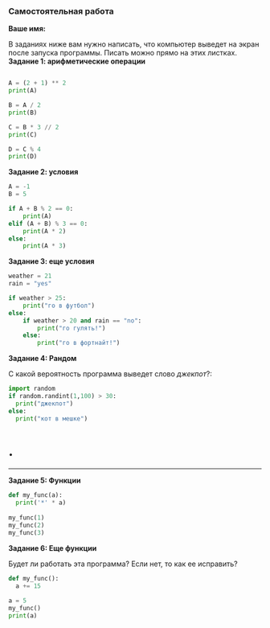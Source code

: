 ### Самостоятельная работа

**Ваше имя:**

В заданиях ниже вам нужно написать, что компьютер выведет на экран после запуска программы. Писать можно прямо на этих листках.
**Задание 1: арифметические операции**

```python

A = (2 + 1) ** 2
print(A)

B = A / 2
print(B)

C = B * 3 // 2
print(C)

D = C % 4
print(D)
```

**Задание 2: условия**

```python
A = -1
B = 5

if A + B % 2 == 0:
    print(A)
elif (A + B) % 3 == 0:
    print(A * 2)
else:
    print(A * 3)
```

**Задание 3: еще условия**

```python
weather = 21
rain = "yes"

if weather > 25:
    print("го в футбол")
else:
    if weather > 20 and rain == "no":
        print("го гулять!")
    else:
        print("го в фортнайт!")
```

**Задание 4: Рандом**

С какой вероятность программа выведет слово *джекпот*?:
```python
import random
if random.randint(1,100) > 30:
  print("джекпот")
else:
  print("кот в мешке")
```
# .
---

**Задание 5: Функции**

```python
def my_func(a):
  print('*' * a)
  
my_func(1)
my_func(2)
my_func(3)
```

**Задание 6: Еще функции**

Будет ли работать эта программа? Если нет, то как ее исправить?
```python
def my_func():
  a += 15
  
a = 5
my_func()
print(a)
```


